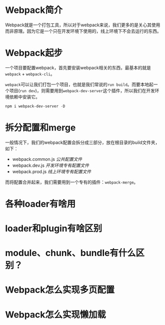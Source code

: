 # Webpack简介

Webpack就是一个打包工具，所以对于webpack来说，我们更多的是关心其使用而非原理。因为它是一个只在开发环境下使用的，线上环境下不会去运行的东西。

# Webpack起步

一个项目要配置webpack，首先要安装webpack相关的东西，最基本的就是`webpack` + `webpack-cli`。

`webpack`可以让我们打包一个项目，也就是我们常说的`run build`。而要本地起一个项目(`run dev`)，则需要用到`webpack-dev-server`这个插件，所以我们在开发环境依赖中安装它。

```powershell
npm i webpack-dev-server -D
```

# 拆分配置和merge

一般情况下，我们的webpack配置会拆分成三部分，放在根目录的build文件夹，如下：

- webpack.common.js  *公共配置文件*
- webpack.dev.js  *开发环境专有配置文件*
- webpack.prod.js  *线上环境专有配置文件*

而将配置合并起来，我们需要用到一个专有的插件：`webpack-merge`。

# 各种loader有啥用

# loader和plugin有啥区别

# module、chunk、bundle有什么区别？

# Webpack怎么实现多页配置

# Webpack怎么实现懒加载

